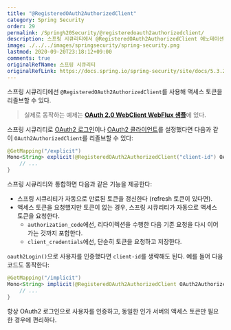 ```yaml
---
title: "@RegisteredOAuth2AuthorizedClient"
category: Spring Security
order: 29
permalink: /Spring%20Security/@registeredoauth2authorizedclient/
description: 스프링 시큐리티에서 @RegisteredOAuth2AuthorizedClient 애노테이션으로 OAuth2AuthorizedClient, 액세스 토큰을 리졸브하는 방법을 설명합니다. 공식 문서에 있는 "@RegisteredOAuth2AuthorizedClient" 챕터를 한글로 번역한 문서입니다.
image: ./../../images/springsecurity/spring-security.png
lastmod: 2020-09-20T23:18:12+09:00
comments: true
originalRefName: 스프링 시큐리티
originalRefLink: https://docs.spring.io/spring-security/site/docs/5.3.2.RELEASE/reference/html5/#webflux-roac
---
```


스프링 시큐리티에선 `@RegisteredOAuth2AuthorizedClient`를 사용해 액세스 토큰을 리졸브할 수 있다.

> 실제로 동작하는 예제는 [**OAuth 2.0 WebClient WebFlux 샘플**](https://github.com/spring-projects/spring-security/tree/5.3.2.RELEASE/samples/boot/oauth2webclient-webflux)에 있다.

스프링 시큐리티로 [OAuth2 로그인](../oauth2webflux#251-oauth-20-login)이나 [OAuth2 클라이언트](../oauth2webflux#252-oauth2-client)를 설정했다면 다음과 같이 `OAuth2AuthorizedClient`를 리졸브할 수 있다:

```java
@GetMapping("/explicit")
Mono<String> explicit(@RegisteredOAuth2AuthorizedClient("client-id") OAuth2AuthorizedClient authorizedClient) {
    // ...
}
```

스프링 시큐리티와 통합하면 다음과 같은 기능을 제공한다:

- 스프링 시큐리티가 자동으로 만료된 토큰을 갱신한다 (refresh 토큰이 있다면).
- 액세스 토큰을 요청했지만 토큰이 없는 경우, 스프링 시큐리티가 자동으로 액세스 토큰을 요청한다.
  - `authorization_code`에선, 리다이렉션을 수행한 다음 기존 요청을 다시 이어가는 것까지 포함한다.
  - `client_credentials`에선, 단순히 토큰을 요청하고 저장한다.

`oauth2Login()`으로 사용자를 인증했다면 `client-id`를 생략해도 된다. 예를 들어 다음 코드도 동작한다:

```java
@GetMapping("/implicit")
Mono<String> implicit(@RegisteredOAuth2AuthorizedClient OAuth2AuthorizedClient authorizedClient) {
    // ...
}
```

항상 OAuth2 로그인으로 사용자를 인증하고, 동일한 인가 서버의 액세스 토큰만 필요한 경우에 편리하다.